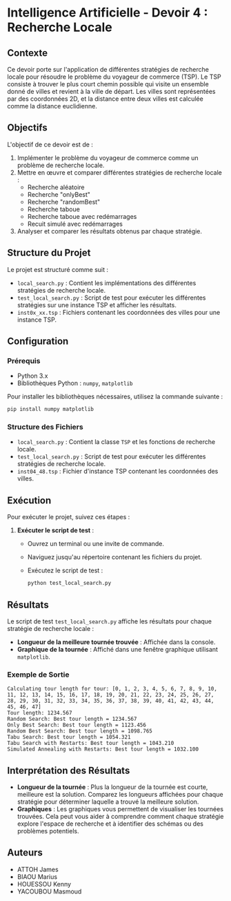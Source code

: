 
#  Intelligence Artificielle - Devoir 4 : Recherche Locale

## Contexte

Ce devoir porte sur l'application de différentes stratégies de recherche locale pour résoudre le problème du voyageur de commerce (TSP). Le TSP consiste à trouver le plus court chemin possible qui visite un ensemble donné de villes et revient à la ville de départ. Les villes sont représentées par des coordonnées 2D, et la distance entre deux villes est calculée comme la distance euclidienne.

## Objectifs

L'objectif de ce devoir est de :
1. Implémenter le problème du voyageur de commerce comme un problème de recherche locale.
2. Mettre en œuvre et comparer différentes stratégies de recherche locale :
   - Recherche aléatoire
   - Recherche "onlyBest"
   - Recherche "randomBest"
   - Recherche taboue
   - Recherche taboue avec redémarrages
   - Recuit simulé avec redémarrages
3. Analyser et comparer les résultats obtenus par chaque stratégie.

## Structure du Projet

Le projet est structuré comme suit :
- `local_search.py` : Contient les implémentations des différentes stratégies de recherche locale.
- `test_local_search.py` : Script de test pour exécuter les différentes stratégies sur une instance TSP et afficher les résultats.
- `inst0x_xx.tsp` : Fichiers contenant les coordonnées des villes pour une instance TSP.

## Configuration

### Prérequis

- Python 3.x
- Bibliothèques Python : `numpy`, `matplotlib`

Pour installer les bibliothèques nécessaires, utilisez la commande suivante :

```sh
pip install numpy matplotlib
```

### Structure des Fichiers

- `local_search.py` : Contient la classe `TSP` et les fonctions de recherche locale.
- `test_local_search.py` : Script de test pour exécuter les différentes stratégies de recherche locale.
- `inst04_48.tsp` : Fichier d'instance TSP contenant les coordonnées des villes.

## Exécution

Pour exécuter le projet, suivez ces étapes :


1. **Exécuter le script de test** :
   - Ouvrez un terminal ou une invite de commande.
   - Naviguez jusqu'au répertoire contenant les fichiers du projet.
   - Exécutez le script de test :

     ```sh
     python test_local_search.py
     ```

## Résultats

Le script de test `test_local_search.py` affiche les résultats pour chaque stratégie de recherche locale :
- **Longueur de la meilleure tournée trouvée** : Affichée dans la console.
- **Graphique de la tournée** : Affiché dans une fenêtre graphique utilisant `matplotlib`.

### Exemple de Sortie

```
Calculating tour length for tour: [0, 1, 2, 3, 4, 5, 6, 7, 8, 9, 10, 11, 12, 13, 14, 15, 16, 17, 18, 19, 20, 21, 22, 23, 24, 25, 26, 27, 28, 29, 30, 31, 32, 33, 34, 35, 36, 37, 38, 39, 40, 41, 42, 43, 44, 45, 46, 47]
Tour length: 1234.567
Random Search: Best tour length = 1234.567
Only Best Search: Best tour length = 1123.456
Random Best Search: Best tour length = 1098.765
Tabu Search: Best tour length = 1054.321
Tabu Search with Restarts: Best tour length = 1043.210
Simulated Annealing with Restarts: Best tour length = 1032.100
```

## Interprétation des Résultats

- **Longueur de la tournée** : Plus la longueur de la tournée est courte, meilleure est la solution. Comparez les longueurs affichées pour chaque stratégie pour déterminer laquelle a trouvé la meilleure solution.
- **Graphiques** : Les graphiques vous permettent de visualiser les tournées trouvées. Cela peut vous aider à comprendre comment chaque stratégie explore l'espace de recherche et à identifier des schémas ou des problèmes potentiels.

## Auteurs

- ATTOH James
- BIAOU Marius
- HOUESSOU Kenny
- YACOUBOU Masmoud
